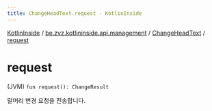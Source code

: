 ```yaml
---
title: ChangeHeadText.request - KotlinInside
---
```


[KotlinInside](../../index.html) / [be.zvz.kotlininside.api.management](../index.html) / [ChangeHeadText](index.html) / [request](./request.html)

# request

(JVM) `fun request(): ChangeResult`

말머리 변경 요청을 전송합니다.

